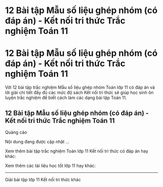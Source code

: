# 12 Bài tập Mẫu số liệu ghép nhóm (có đáp án) - Kết nối tri thức Trắc nghiệm Toán 11

# 12 Bài tập Mẫu số liệu ghép nhóm (có đáp án) - Kết nối tri thức Trắc nghiệm Toán 11

Với 12 bài tập trắc nghiệm Mẫu số liệu ghép nhóm Toán lớp 11 có đáp án và lời giải chi tiết đầy đủ các mức độ sách Kết nối tri thức sẽ giúp học sinh ôn luyện trắc nghiệm để biết cách làm các dạng bài tập Toán 11.

## 12 Bài tập Mẫu số liệu ghép nhóm (có đáp án) - Kết nối tri thức Trắc nghiệm Toán 11

Quảng cáo

Nội dung đang được cập nhật ...

Xem thêm bài tập trắc nghiệm Toán lớp 11 Kết nối tri thức có đáp án hay khác:

Xem thêm các tài liệu học tốt lớp 11 hay khác:

* * *

Giải bài tập lớp 11 Kết nối tri thức khác
